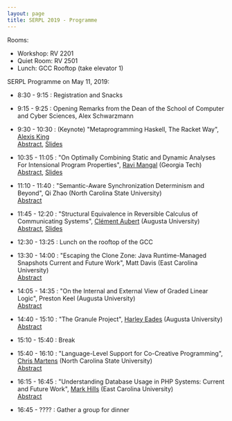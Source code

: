 ```yaml
---
layout: page
title: SERPL 2019 - Programme
---
```


Rooms:
  - Workshop: RV 2201
  - Quiet Room: RV 2501
  - Lunch: GCC Rooftop (take elevator 1)

SERPL Programme on May 11, 2019:

- 8:30 - 9:15 : Registration and Snacks
- 9:15 - 9:25 : Opening Remarks from the Dean of the School of Computer and Cyber Sciences, Alex Schwarzmann
- 9:30 - 10:30 : (Keynote) "Metaprogramming Haskell, The Racket Way", [Alexis King](https://lexi-lambda.github.io/resume.html)  
    [Abstract](includes/abstracts/Alexis-King.html), [Slides](includes/slides/Alexis-King.html)

- 10:35 - 11:05 : "On Optimally Combining Static and Dynamic Analyses For Intensional Program Properties", [Ravi Mangal](https://www.cc.gatech.edu/~rmangal3/) (Georgia Tech)  
    [Abstract](includes/abstracts/Ravi-Mangal.pdf), [Slides](includes/slides/Ravi-Mangal.pdf)
    
- 11:10 - 11:40 : "Semantic-Aware Synchronization Determinism and Beyond", Qi Zhao (North Carolina State University)  
    [Abstract](includes/abstracts/Qi-Zhao.pdf)

- 11:45 - 12:20 : "Structural Equivalence in Reversible Calculus of Communicating Systems", [Clément Aubert](http://spots.augusta.edu/caubert/) (Augusta University)  
    [Abstract](includes/abstracts/Clement-Aubert.pdf), [Slides](includes/slides/Clement-Aubert.pdf)

- 12:30 - 13:25 : Lunch on the rooftop of the GCC
- 13:30 - 14:00 : "Escaping the Clone Zone: Java Runtime-Managed Snapshots Current and Future Work", Matt Davis (East Carolina University)  
    [Abstract](includes/abstracts/Matt-Davis.pdf)

- 14:05 - 14:35 : "On the Internal and External View of Graded Linear Logic", Preston Keel (Augusta University)  
    [Abstract](includes/abstracts/Preston-Keel.pdf)

- 14:40 - 15:10 : "The Granule Project", [Harley Eades](https://metatheorem.org/)  (Augusta University)  
    [Abstract](includes/abstracts/Harley-Eades.pdf)

- 15:10 - 15:40 : Break
- 15:40 - 16:10 : "Language-Level Support for Co-Creative Programming", [Chris Martens](https://sites.google.com/ncsu.edu/cmartens) (North Carolina State University)  
    [Abstract](includes/abstracts/Chris-Martens.pdf)

- 16:15 - 16:45 : "Understanding Database Usage in PHP Systems: Current and Future Work", [Mark Hills](http://www.cs.ecu.edu/hillsma/) (East Carolina University)  
    [Abstract](includes/abstracts/Mark-Hills.pdf)

- 16:45 - ???? : Gather a group for dinner
